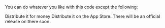 You can do whatever you like with this code except the following:

Distribute it for money
Distribute it on the App Store.  There will be an official release on there soon.

